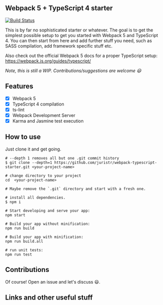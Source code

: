 Webpack 5 + TypeScript 4 starter
------------------------------

[![Build Status](https://travis-ci.org/laurianti/webpack-5.svg?branch=master)](https://travis-ci.org/laurianti/webpack-5)

This is by far no sophisticated starter or whatever. The goal is to get the simplest possible setup to get you started with Webpack 5 and TypeScript 4. You can then start from here and add further stuff you need, such as SASS compilation, add framework specific stuff etc.

Also check out the official Webpack 5 docs for a proper TypeScript setup: https://webpack.js.org/guides/typescript/

_Note, this is still a WIP. Contributions/suggestions are welcome :smiley:_

## Features

- [x] Webpack 5
- [x] TypeScript 4 compilation
- [x] ts-lint
- [x] Webpack Development Server
- [x] Karma and Jasmine test execution

## How to use

Just clone it and get going.

```
# --depth 1 removes all but one .git commit history
$ git clone --depth=1 https://github.com/juristr/webpack-typescript-starter.git <your-project-name>

# change directory to your project
cd  <your-project-name>

# Maybe remove the `.git` directory and start with a fresh one.

# install all dependencies.
$ npm i

# Start developing and serve your app:
npm start

# Build your app without minification: 
npm run build

# Build your app with minification: 
npm run build.all

# run unit tests:
npm run test
```
## Contributions

Of course! Open an issue and let's discuss :smiley:.

## Links and other useful stuff
